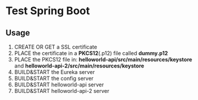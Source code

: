 # Test Spring Boot

## Usage

1. CREATE OR GET a SSL certificate
1. PLACE the certificate in a **PKCS12**(.p12) file called **dummy.p12**
1. PLACE the PKCS12 file in: **helloworld-api/src/main/resources/keystore** and **helloworld-api-2/src/main/resources/keystore**
1. BUILD&START the Eureka server
1. BUILD&START the config server
1. BUILD&START helloworld-api server
1. BUILD&START helloworld-api-2 server
